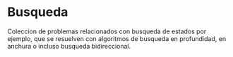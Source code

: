 # Busqueda

Coleccion de problemas relacionados con busqueda de estados por ejemplo, que se resuelven con
algoritmos de busqueda en profundidad, en anchura o incluso busqueda bidireccional.